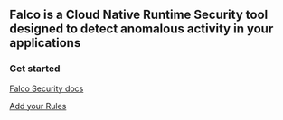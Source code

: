 ## Falco is a Cloud Native Runtime Security tool designed to detect anomalous activity in your applications

### Get started

[Falco Security docs](https://falco.org/docs/)


[Add your Rules](https://falco.org/docs/rules/)